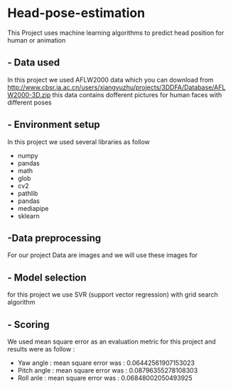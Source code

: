 # Head-pose-estimation
This Project uses machine learning algorithms to predict head position for human or animation 
## - Data used 
In this project we used AFLW2000 data which you can download from http://www.cbsr.ia.ac.cn/users/xiangyuzhu/projects/3DDFA/Database/AFLW2000-3D.zip
this data contains dofferent pictures for human faces with different poses 
## - Environment setup 
In this project we used several libraries as follow 
- numpy 
- pandas 
- math 
- glob
- cv2 
- pathlib
- pandas 
- mediapipe
- sklearn 
## -Data preprocessing 
For our project Data are images and we will use these images for 
## - Model selection 
for this project we use SVR (support vector regression) with grid search algorithm 
## - Scoring 
We used mean square error as an evaluation metric for this project and results were as follow :
- Yaw   angle : mean square error was : 0.06442561907153023 
- Pitch angle : mean square error was : 0.08796355278108303
- Roll  anle  : mean square error was : 0.06848002050493925
